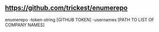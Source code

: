 ## https://github.com/trickest/enumerepo
enumerepo -token-string [GITHUB TOKEN] -usernames [PATH TO LIST OF COMPANY NAMES]

